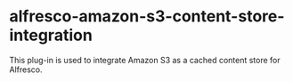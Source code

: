 alfresco-amazon-s3-content-store-integration
============================================

This plug-in is used to integrate Amazon S3 as a cached content store for Alfresco.
